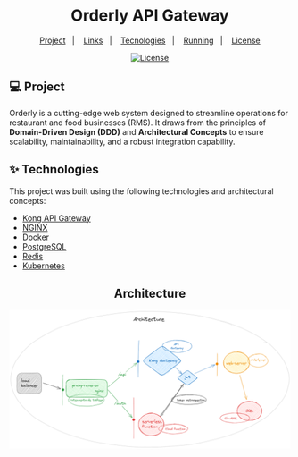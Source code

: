 <h1 align="center">Orderly API Gateway</h1>

<p align="center">
  <a href="#-project">Project</a>&nbsp;&nbsp;&nbsp;|&nbsp;&nbsp;&nbsp;
   <a href="#-project">Links</a>&nbsp;&nbsp;&nbsp;|&nbsp;&nbsp;&nbsp;
  <a href="#-technologies">Tecnologies</a>&nbsp;&nbsp;&nbsp;|&nbsp;&nbsp;&nbsp;
  <a href="#-running">Running</a>&nbsp;&nbsp;&nbsp;|&nbsp;&nbsp;&nbsp;
  <a href="#-license">License</a>
</p>

<p align="center">
  <a href="#-license">
    <img alt="License" src="https://img.shields.io/static/v1?label=license&message=MIT&color=ed2945&labelColor=000000">
  </a>
</p>

## 💻 Project


Orderly is a cutting-edge web system designed to streamline operations for restaurant and food businesses (RMS). It draws from the principles of **Domain-Driven Design (DDD)** and **Architectural Concepts** to ensure scalability, maintainability, and a robust integration capability.

## ✨ Technologies

This project was built using the following technologies and architectural concepts:

- [Kong API Gateway](https://konghq.com/)
- [NGINX](https://www.nginx.com/)
- [Docker](https://www.docker.com/)
- [PostgreSQL](https://www.postgresql.org/)
- [Redis](https://redis.io/)
- [Kubernetes](<https://kubernetes.io/>)



<div align="center">
  <h2>Architecture</h2>
  <img src="./assets/arch.png" alt="ER Diagram" />
</div>

<br>
